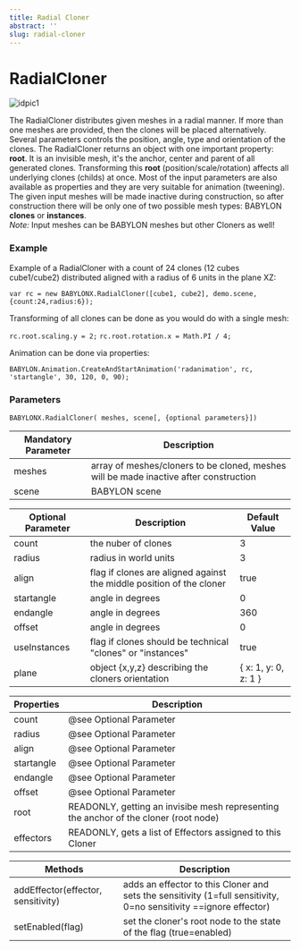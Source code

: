 ```yaml
---
title: Radial Cloner
abstract: ''
slug: radial-cloner
---
```

# RadialCloner

![idpic1](/img/extensions/clonerSystem/radialCloner.jpg "RadialCloner's from left to right: aligned, unaligned, aligned clones")

The RadialCloner distributes given meshes in a radial manner. If more than one meshes are provided, then the clones will be placed alternatively. Several parameters controls the position, angle, type and orientation of the clones. The RadialCloner returns an object with one important property: **root**. It is an invisible mesh, it's the anchor, center and parent of all generated clones. Transforming this **root** (position/scale/rotation) affects all underlying clones (childs) at once. Most of the input parameters are also available as properties and they are very suitable for animation (tweening). The given input meshes will be made inactive during construction, so after construction there will be only one of two possible mesh types: BABYLON **clones** or **instances**.  
*Note:* Input meshes can be BABYLON meshes but other Cloners as well!

### Example
Example of a RadialCloner with a count of 24 clones (12 cubes cube1/cube2) distributed aligned with a radius of 6 units in the plane XZ:

`var rc = new BABYLONX.RadialCloner([cube1, cube2], demo.scene, {count:24,radius:6});`

Transforming of all clones can be done as you would do with a single mesh:

`rc.root.scaling.y = 2;`
`rc.root.rotation.x = Math.PI / 4;`

Animation can be done via properties:

`BABYLON.Animation.CreateAndStartAnimation('radanimation', rc, 'startangle', 30, 120, 0, 90);`

### Parameters
`BABYLONX.RadialCloner( meshes, scene[, {optional parameters}])` 

Mandatory Parameter | Description 
--------------------|------------
meshes| array of meshes/cloners to be cloned, meshes will be made inactive after construction
scene|BABYLON scene

Optional Parameter | Description | Default Value
-------------------|-------------|--------------
count | the nuber of clones | 3
radius| radius in world units | 3
align| flag if clones are aligned against the middle position of the cloner |true
startangle| angle in degrees | 0
endangle| angle in degrees | 360
offset| angle in degrees| 0
useInstances| flag if clones should be technical "clones" or "instances" | true
plane | object {x,y,z} describing the cloners orientation |{ x: 1, y: 0, z: 1 }

Properties | Description 
------------|-------------
count |@see Optional Parameter
radius| @see Optional Parameter
align| @see Optional Parameter
startangle| @see Optional Parameter
endangle| @see Optional Parameter
offset| @see Optional Parameter
root| READONLY, getting an invisibe mesh representing the anchor of the cloner (root node)
effectors| READONLY, gets a list of Effectors assigned to this Cloner

Methods | Description 
------------|-------------
addEffector(effector, sensitivity)| adds an effector to this Cloner and sets the sensitivity (1=full sensitivity, 0=no sensitivity ==ignore effector)
setEnabled(flag)|set the cloner's root node to the state of the flag (true=enabled) 
